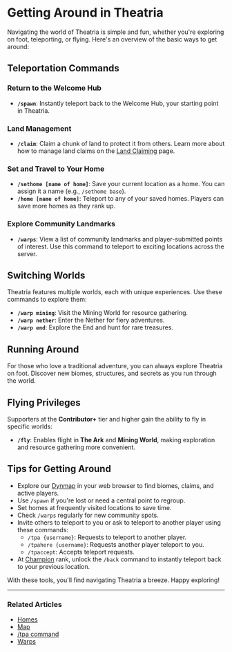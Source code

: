 # Getting Around in Theatria

Navigating the world of Theatria is simple and fun, whether you're exploring on foot, teleporting, or flying. Here's an overview of the basic ways to get around:

## Teleportation Commands

### Return to the Welcome Hub
- **`/spawn`**: Instantly teleport back to the Welcome Hub, your starting point in Theatria.

### Land Management
- **`/claim`**: Claim a chunk of land to protect it from others. Learn more about how to manage land claims on the [Land Claiming](../land-claiming/README.md) page.

### Set and Travel to Your Home
- **`/sethome [name of home]`**: Save your current location as a home. You can assign it a name (e.g., `/sethome base`).
- **`/home [name of home]`**: Teleport to any of your saved homes. Players can save more homes as they rank up.

### Explore Community Landmarks
- **`/warps`**: View a list of community landmarks and player-submitted points of interest. Use this command to teleport to exciting locations across the server.

## Switching Worlds

Theatria features multiple worlds, each with unique experiences. Use these commands to explore them:
- **`/warp mining`**: Visit the Mining World for resource gathering.
- **`/warp nether`**: Enter the Nether for fiery adventures.
- **`/warp end`**: Explore the End and hunt for rare treasures.

## Running Around

For those who love a traditional adventure, you can always explore Theatria on foot. Discover new biomes, structures, and secrets as you run through the world.

## Flying Privileges

Supporters at the **Contributor+** tier and higher gain the ability to fly in specific worlds:
- **`/fly`**: Enables flight in **The Ark** and **Mining World**, making exploration and resource gathering more convenient.

## Tips for Getting Around
- Explore our [Dynmap](map.md) in your web browser to find biomes, claims, and active players.
- Use `/spawn` if you're lost or need a central point to regroup.
- Set homes at frequently visited locations to save time.
- Check `/warps` regularly for new community spots.
- Invite others to teleport to you or ask to teleport to another player using these commands:
  - `/tpa {username}`: Requests to teleport to another player.
  - `/tpahere {username}`: Requests another player teleport to you.
  - `/tpaccept`: Accepts teleport requests.
- At [Champion](../gameplay-features/ranks/mythic-tier/02-champion.md) rank, unlock the `/back` command to instantly teleport back to your previous location.


With these tools, you'll find navigating Theatria a breeze. Happy exploring!

---

### Related Articles

- [Homes](./homes.md)
- [Map](./map.md)
- [/tpa command](./tpa.md)
- [Warps](./warps.md)